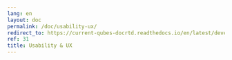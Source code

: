 ```yaml
---
lang: en
layout: doc
permalink: /doc/usability-ux/
redirect_to: https://current-qubes-docrtd.readthedocs.io/en/latest/developer/general/usability-ux.html
ref: 31
title: Usability & UX
---
```

